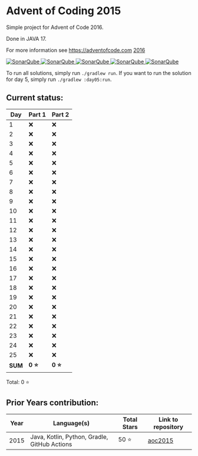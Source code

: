 # Advent of Coding 2015

Simple project for Advent of Code 2016.

Done in JAVA 17.

For more information see https://adventofcode.com [2016](https://adventofcode.com/2016)

[![SonarQube](https://sonarcloud.io/api/project_badges/measure?project=de.havox_design.aoc2016%3Aadvent_of_code_2016&metric=alert_status "The current SonarQube analysis status")
![SonarQube](https://sonarcloud.io/api/project_badges/measure?project=de.havox_design.aoc2016%3Aadvent_of_code_2016&metric=coverage "The current coverage")
![SonarQube](https://sonarcloud.io/api/project_badges/measure?project=de.havox_design.aoc2016%3Aadvent_of_code_2016&metric=bugs "The current number of SonarQube bugs")
![SonarQube](https://sonarcloud.io/api/project_badges/measure?project=de.havox_design.aoc2016%3Aadvent_of_code_2016&metric=vulnerabilities "The current number of SonarQube vulnerabilities")
![SonarQube](https://sonarcloud.io/api/project_badges/measure?project=de.havox_design.aoc2016%3Aadvent_of_code_2016&metric=code_smells "The current number of SonarQube code smells")](https://sonarcloud.io/dashboard?id=de.havox_design.aoc2016%3Aadvent_of_code_2016)

To run all solutions, simply run `./gradlew run`. If you want to run the solution for day 5, simply run
`./gradlew :day05:run`.

## Current status:

| Day     | Part 1  | Part 2  |
|---------|---------|---------|
| 1       | ❌       | ❌       |
| 2       | ❌       | ❌       |
| 3       | ❌       | ❌       |
| 4       | ❌       | ❌       |
| 5       | ❌       | ❌       |
| 6       | ❌       | ❌       |
| 7       | ❌       | ❌       |
| 8       | ❌       | ❌       |
| 9       | ❌       | ❌       |
| 10      | ❌       | ❌       |
| 11      | ❌       | ❌       |
| 12      | ❌       | ❌       |
| 13      | ❌       | ❌       |
| 14      | ❌       | ❌       |
| 15      | ❌       | ❌       |
| 16      | ❌       | ❌       |
| 17      | ❌       | ❌       |
| 18      | ❌       | ❌       |
| 19      | ❌       | ❌       |
| 20      | ❌       | ❌       |
| 21      | ❌       | ❌       |
| 22      | ❌       | ❌       |
| 23      | ❌       | ❌       |
| 24      | ❌       | ❌       |
| 25      | ❌       | ❌       |
| **SUM** | **0 ⭐** | **0 ⭐** |

Total: 0 ⭐

## Prior Years contribution:

| Year | Language(s)                                  | Total Stars | Link to repository                                   |
|------|----------------------------------------------|-------------|------------------------------------------------------|
| 2015 | Java, Kotlin, Python, Gradle, GitHub Actions | 50 ⭐        | [aoc2015](https://github.com/Gentleman1983/aoc2015)  |
